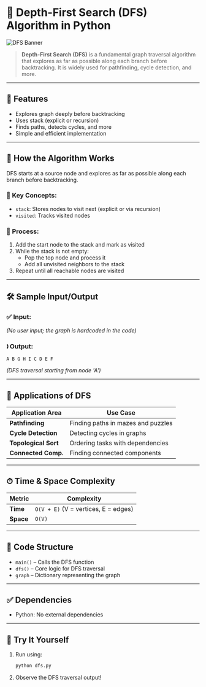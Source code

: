 
# 🌲 Depth-First Search (DFS) Algorithm in Python

![DFS Banner](https://upload.wikimedia.org/wikipedia/commons/7/7f/Depth-First-Search.gif)

> **Depth-First Search (DFS)** is a fundamental graph traversal algorithm that explores as far as possible along each branch before backtracking. It is widely used for pathfinding, cycle detection, and more.

---

## 📌 Features

* Explores graph deeply before backtracking
* Uses stack (explicit or recursion)
* Finds paths, detects cycles, and more
* Simple and efficient implementation

---

## 🔧 How the Algorithm Works

DFS starts at a source node and explores as far as possible along each branch before backtracking.

### 🧠 Key Concepts:
* `stack`: Stores nodes to visit next (explicit or via recursion)
* `visited`: Tracks visited nodes

### 🔁 Process:
1. Add the start node to the stack and mark as visited
2. While the stack is not empty:
   * Pop the top node and process it
   * Add all unvisited neighbors to the stack
3. Repeat until all reachable nodes are visited

---

## 🛠 Sample Input/Output

### ✅ Input:
*(No user input; the graph is hardcoded in the code)*

### 🕽 Output:
```
A B G H I C D E F
```
*(DFS traversal starting from node 'A')*

---

## 🚀 Applications of DFS

| Application Area     | Use Case                                 |
| -------------------- | ---------------------------------------- |
| **Pathfinding**      | Finding paths in mazes and puzzles       |
| **Cycle Detection**  | Detecting cycles in graphs               |
| **Topological Sort** | Ordering tasks with dependencies         |
| **Connected Comp.**  | Finding connected components             |

---

## ⏱ Time & Space Complexity

| Metric           | Complexity                                         |
| ---------------- | -------------------------------------------------- |
| **Time**         | `O(V + E)` (V = vertices, E = edges)               |
| **Space**        | `O(V)`                                             |

---

## 📄 Code Structure

* `main()` – Calls the DFS function
* `dfs()` – Core logic for DFS traversal
* `graph` – Dictionary representing the graph

---

## ✅ Dependencies

* Python: No external dependencies

---

## 🧪 Try It Yourself

1. Run using:
   ```bash
   python dfs.py
   ```
2. Observe the DFS traversal output!
